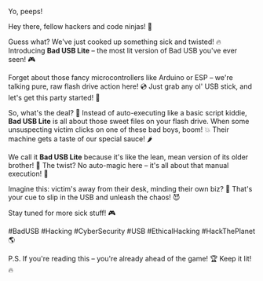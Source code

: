 Yo, peeps!

Hey there, fellow hackers and code ninjas! 🎩

Guess what? We've just cooked up something sick and twisted! 🔥 Introducing **Bad USB Lite** – the most lit version of Bad USB you've ever seen! 🎮

Forget about those fancy microcontrollers like Arduino or ESP – we're talking pure, raw flash drive action here! 💿 Just grab any ol' USB stick, and let's get this party started! 🎉

So, what's the deal? 🤫 Instead of auto-executing like a basic script kiddie, **Bad USB Lite** is all about those sweet files on your flash drive. When some unsuspecting victim clicks on one of these bad boys, boom! 💥 Their machine gets a taste of our special sauce! 🌶️

We call it **Bad USB Lite** because it's like the lean, mean version of its older brother! 👦 The twist? No auto-magic here – it's all about that manual execution! 🎯

Imagine this: victim's away from their desk, minding their own biz? 🙎 That's your cue to slip in the USB and unleash the chaos! 😈

Stay tuned for more sick stuff! 🎮

#BadUSB #Hacking #CyberSecurity #USB #EthicalHacking #HackThePlanet 🌎

P.S. If you're reading this – you're already ahead of the game! 🏆 Keep it lit! 🔥

